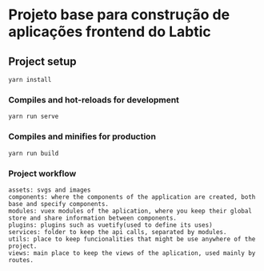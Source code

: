 # Projeto base para construção de aplicações frontend do Labtic

## Project setup

```
yarn install
```

### Compiles and hot-reloads for development

```
yarn run serve
```

### Compiles and minifies for production

```
yarn run build
```

### Project workflow

```
assets: svgs and images
components: where the components of the application are created, both base and specify components.
modules: vuex modules of the aplication, where you keep their global store and share information between components.
plugins: plugins such as vuetify(used to define its uses)
services: folder to keep the api calls, separated by modules.
utils: place to keep funcionalities that might be use anywhere of the project.
views: main place to keep the views of the aplication, used mainly by routes.
```
